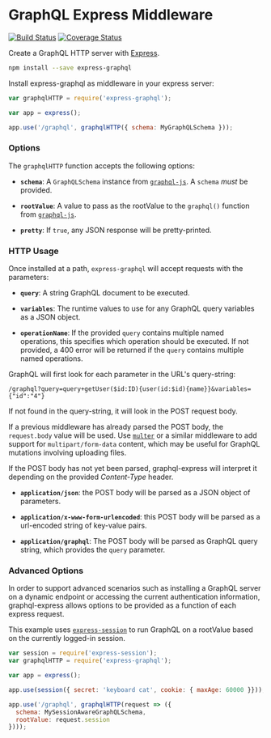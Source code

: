 GraphQL Express Middleware
==========================

[![Build Status](https://travis-ci.org/graphql/express-graphql.svg)](https://travis-ci.org/graphql/express-graphql)
[![Coverage Status](https://coveralls.io/repos/graphql/express-graphql/badge.svg?branch=master&service=github)](https://coveralls.io/github/graphql/express-graphql?branch=master)

Create a GraphQL HTTP server with [Express](http://expressjs.com).

```sh
npm install --save express-graphql
```

Install express-graphql as middleware in your express server:

```js
var graphqlHTTP = require('express-graphql');

var app = express();

app.use('/graphql', graphqlHTTP({ schema: MyGraphQLSchema }));
```


### Options

The `graphqlHTTP` function accepts the following options:

  * **`schema`**: A `GraphQLSchema` instance from [`graphql-js`][].
    A `schema` *must* be provided.

  * **`rootValue`**: A value to pass as the rootValue to the `graphql()`
    function from [`graphql-js`][].

  * **`pretty`**: If `true`, any JSON response will be pretty-printed.


### HTTP Usage

Once installed at a path, `express-graphql` will accept requests with
the parameters:

  * **`query`**: A string GraphQL document to be executed.

  * **`variables`**: The runtime values to use for any GraphQL query variables
    as a JSON object.

  * **`operationName`**: If the provided `query` contains multiple named
    operations, this specifies which operation should be executed. If not
    provided, a 400 error will be returned if the `query` contains multiple
    named operations.

GraphQL will first look for each parameter in the URL's query-string:

```
/graphql?query=query+getUser($id:ID){user(id:$id){name}}&variables={"id":"4"}
```

If not found in the query-string, it will look in the POST request body.

If a previous middleware has already parsed the POST body, the `request.body`
value will be used. Use [`multer`][] or a similar middleware to add support
for `multipart/form-data` content, which may be useful for GraphQL mutations
involving uploading files.

If the POST body has not yet been parsed, graphql-express will interpret it
depending on the provided *Content-Type* header.

  * **`application/json`**: the POST body will be parsed as a JSON
    object of parameters.

  * **`application/x-www-form-urlencoded`**: this POST body will be
    parsed as a url-encoded string of key-value pairs.

  * **`application/graphql`**: The POST body will be parsed as GraphQL
    query string, which provides the `query` parameter.


### Advanced Options

In order to support advanced scenarios such as installing a GraphQL server on a
dynamic endpoint or accessing the current authentication information,
graphql-express allows options to be provided as a function of each
express request.

This example uses [`express-session`][] to run GraphQL on a rootValue based on
the currently logged-in session.

```js
var session = require('express-session');
var graphqlHTTP = require('express-graphql');

var app = express();

app.use(session({ secret: 'keyboard cat', cookie: { maxAge: 60000 }}));

app.use('/graphql', graphqlHTTP(request => ({
  schema: MySessionAwareGraphQLSchema,
  rootValue: request.session
})));
```

[`graphql-js`]: https://github.com/graphql/graphql-js
[`multer`]: https://github.com/expressjs/multer
[`express-session`]: https://github.com/expressjs/session

